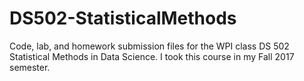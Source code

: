 # DS502-StatisticalMethods
Code, lab, and homework submission files for the WPI class DS 502 Statistical Methods in Data Science. I took this course in my Fall 2017 semester.
